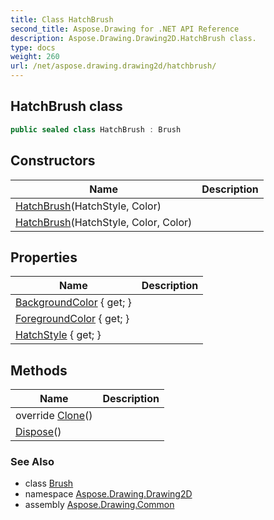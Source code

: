 ```yaml
---
title: Class HatchBrush
second_title: Aspose.Drawing for .NET API Reference
description: Aspose.Drawing.Drawing2D.HatchBrush class. 
type: docs
weight: 260
url: /net/aspose.drawing.drawing2d/hatchbrush/
---
```

## HatchBrush class

```csharp
public sealed class HatchBrush : Brush
```

## Constructors

| Name | Description |
| --- | --- |
| [HatchBrush](hatchbrush/#constructor)(HatchStyle, Color) |  |
| [HatchBrush](hatchbrush/#constructor_1)(HatchStyle, Color, Color) |  |

## Properties

| Name | Description |
| --- | --- |
| [BackgroundColor](../../aspose.drawing.drawing2d/hatchbrush/backgroundcolor/) { get; } |  |
| [ForegroundColor](../../aspose.drawing.drawing2d/hatchbrush/foregroundcolor/) { get; } |  |
| [HatchStyle](../../aspose.drawing.drawing2d/hatchbrush/hatchstyle/) { get; } |  |

## Methods

| Name | Description |
| --- | --- |
| override [Clone](../../aspose.drawing.drawing2d/hatchbrush/clone/)() |  |
| [Dispose](../../aspose.drawing/brush/dispose/)() |  |

### See Also

* class [Brush](../../aspose.drawing/brush/)
* namespace [Aspose.Drawing.Drawing2D](../../aspose.drawing.drawing2d/)
* assembly [Aspose.Drawing.Common](../../)


